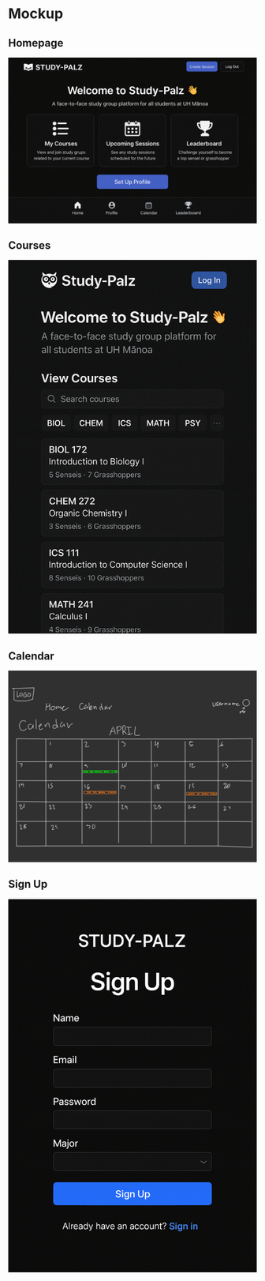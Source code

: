 # Mockup

## Homepage
![Our Homepage Mockup](public/images/homepage.png)

## Courses
![Our Courses Mockup](public/images/courses.png)

## Calendar
![Our Calendar Mockup](public/images/calendar.png)

## Sign Up
![Our Sign Up Mockup](public/images/signup.png)
